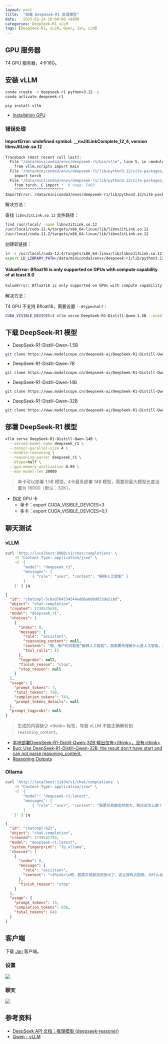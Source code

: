 ```yaml
---
layout: post
title:  "部署 DeepSeek-R1 蒸馏模型"
date:   2025-02-14 10:00:00 +0800
categories: DeepSeek-R1 vLLM
tags: [DeepSeek-R1, vLLM, Qwen, Jan, LLM]
---
```


## GPU 服务器

T4 GPU 服务器，4卡16G。


## 安装 vLLM

```bash
conda create -n deepseek-r1 python=3.12 -y
conda activate deepseek-r1

pip install vllm
```

- [Installation GPU](https://docs.vllm.ai/en/latest/getting_started/installation/gpu/index.html)

### 错误处理

#### ImportError: undefined symbol: __nvJitLinkComplete_12_4, version libnvJitLink.so.12

```bash
Traceback (most recent call last):
  File "/data/miniconda3/envs/deepseek-r1/bin/vllm", line 5, in <module>
    from vllm.scripts import main
  File "/data/miniconda3/envs/deepseek-r1/lib/python3.12/site-packages/vllm/__init__.py", line 5, in <module>
    import torch
  File "/data/miniconda3/envs/deepseek-r1/lib/python3.12/site-packages/torch/__init__.py", line 367, in <module>
    from torch._C import *  # noqa: F403
    ^^^^^^^^^^^^^^^^^^^^^^
ImportError: /data/miniconda3/envs/deepseek-r1/lib/python3.12/site-packages/torch/lib/../../nvidia/cusparse/lib/libcusparse.so.12: undefined symbol: __nvJitLinkComplete_12_4, version libnvJitLink.so.12
```

解决方法：

查找 `libnvJitLink.so.12` 文件路径：

```bash
find /usr/local/ -name libnvJitLink.so.12
/usr/local/cuda-12.4/targets/x86_64-linux/lib/libnvJitLink.so.12
/usr/local/cuda-12.2/targets/x86_64-linux/lib/libnvJitLink.so.12
```

创建软链接：

```bash
ln -s /usr/local/cuda-12.4/targets/x86_64-linux/lib/libnvJitLink.so.12 /data/miniconda3/envs/deepseek-r1/lib/python3.12/site-packages/nvidia/cusparse/lib/libnvJitLink.so.12
export LD_LIBRARY_PATH=/data/miniconda3/envs/deepseek-r1/lib/python3.12/site-packages/nvidia/cusparse/lib:$LD_LIBRARY_PATH
```

#### ValueError: Bfloat16 is only supported on GPUs with compute capability of at least 8.0

```bash
ValueError: Bfloat16 is only supported on GPUs with compute capability of at least 8.0. Your Tesla T4 GPU has compute capability 7.5. You can use float16 instead by explicitly setting the`dtype` flag in CLI, for example: --dtype=half.
```

解决方法：

T4 GPU 不支持 Bfloat16，需要设置 `--dtype=half`：

```bash
CUDA_VISIBLE_DEVICES=3 vllm serve DeepSeek-R1-Distill-Qwen-1.5B --enable-reasoning --reasoning-parser deepseek_r1 --dtype=half
```


## 下载 DeepSeek-R1 模型

- DeepSeek-R1-Distill-Qwen-1.5B
```bash
git clone https://www.modelscope.cn/deepseek-ai/DeepSeek-R1-Distill-Qwen-1.5B.git
```

- DeepSeek-R1-Distill-Qwen-7B
```bash
git clone https://www.modelscope.cn/deepseek-ai/DeepSeek-R1-Distill-Qwen-7B.git
```

- DeepSeek-R1-Distill-Qwen-14B
```bash
git clone https://www.modelscope.cn/deepseek-ai/DeepSeek-R1-Distill-Qwen-14B.git
```

- DeepSeek-R1-Distill-Qwen-32B
```bash
git clone https://www.modelscope.cn/deepseek-ai/DeepSeek-R1-Distill-Qwen-32B.git
```


## 部署 DeepSeek-R1 模型

```bash
vllm serve DeepSeek-R1-Distill-Qwen-14B \
  --served-model-name deepseek_r1 \
  --tensor-parallel-size 4 \
  --enable-reasoning \
  --reasoning-parser deepseek_r1 \
  --dtype=half \
  --gpu-memory-utilization 0.99 \
  --max-model-len 20000
```

> 单卡可以部署 1.5B 模型，4卡最多部署 14B 模型，需要将最大模型长度设置为 16000（默认：32K）。

- 指定 GPU 卡
  - 单卡：export CUDA_VISIBLE_DEVICES=3
  - 多卡：export CUDA_VISIBLE_DEVICES=0,1

## 聊天测试

### vLLM

```bash
curl 'http://localhost:8000/v1/chat/completions' \
    -H "Content-Type: application/json" \
    -d '{
        "model": "deepseek_r1",
        "messages": [ 
            { "role": "user", "content": "解释人工智能" } 
        ]
    }' | jq
```

```json
{
  "id": "chatcmpl-5c8ad704534544ed86a0d8d053de518d",
  "object": "chat.completion",
  "created": 1739525638,
  "model": "deepseek_r1",
  "choices": [
    {
      "index": 0,
      "message": {
        "role": "assistant",
        "reasoning_content": null,
        "content": "嗯，用户的问题是“解释人工智能”。我需要先理解什么是人工智能，然后用简单易懂的话解释清楚。\n\n首先，人工智能，简称AI，是模拟人类智能的系统或机器。这个概念挺广泛的，包括很多方面，比如学习、推理、问题解决。其实，AI就是让计算机能执行那些通常需要人类智慧的任务。\n\n接下来，我应该分几个部分来解释。先介绍什么是人工智能，然后说说它的主要特征，比如学习和自适应，还有推理和问题解决。接着，可以讲讲常见的AI技术，像是机器学习、深度学习、自然语言处理，这些用户可能听过，但是可能不太清楚具体是什么。\n\n然后，应用领域也很重要。医疗、金融、交通、家居、教育……这些都是人工智能已经发挥作用的地方。用户可能对这些应用比较感兴趣，所以举一些具体的例子会更有帮助，比如Siri或者自动驾驶。\n\n还有，不能不提AI的优缺点和伦理问题。优点包括提高效率、辅助决策、改善生活质量。但同时，也有就业影响、隐私问题和潜在的滥用风险。这部分能让用户全面了解，不只是技术层面，还有社会影响。\n\n最后，结语部分要总结一下，说明人工智能的广泛影响，并展望未来的发展趋势。告诉用户AI将继续改变社会，但这也是一个需要共同面对挑战和机遇的领域。\n\n在组织语言时，要用口语化的表达，避免太学术化的术语，让用户容易理解。同时，分段清晰，每部分用标题来突出重点，这样看起来更有条理。\n\n现在，我需要把这些思路整理成一个连贯的解释，确保内容全面但不过于复杂，让用户能轻松掌握人工智能的基本概念和影响。\n</think>\n\n人工智能（Artificial Intelligence，简称AI）是指由人创造的能够执行通常需要人类智能的任务的系统。这些任务包括学习、推理、问题解决、感知、语言理解、规划等。\n\n人工智能的核心在于它的智能表现，主要体现在以下几个方面：\n\n1. **学习与自适应**：人工智能系统能够通过数据和经验来学习并改进性能。例如，机器学习算法可以通过分析大量数据来识别模式，并根据这些模式做出预测。\n\n2. **推理与问题解决**：人工智能能够通过逻辑推理解决问题，计算机会根据给定的信息进行分析，并推导出合理的解决方案。\n\n3. **模式识别与感知**：人工智能能够通过传感器或数据输入识别模式，比如计算机视觉（图像识别）和自然语言处理（语音识别、文本理解）。\n\n4. **自主决策**：在某些情况下，人工智能系统可以在没有明确的外部控制的情况下，做出决策，如自动驾驶汽车。\n\n人工智能通过多种技术实现，包括：\n\n- **机器学习（Machine Learning）**：通过大量数据训练模型，使模型能够学习任务。\n- **深度学习（Deep Learning）**：机器学习的一个分支，使用多层的神经网络处理复杂数据。\n- **自然语言处理（NLP）**：使计算机能够理解、处理和生成人类语言。\n- **计算机视觉（Computer Vision）**：使计算机能够从图像或视频中识别和理解视觉信息。\n- **机器人技术（Robotics）**：结合AI，使机器人能够感知环境并执行任务。\n\n人工智能应用广泛，如智能助手（Siri、Alexa）、推荐系统、自动驾驶、医疗诊断、金融分析、游戏AI等。随着技术的发展，AI的影响将扩展到更多领域。\n\n人工智能的优势在于它可以提高效率、提供精确的分析和决策支持，但也有其挑战和争议，例如数据隐私、就业岗位的替代、以及伦理问题等。",
        "tool_calls": []
      },
      "logprobs": null,
      "finish_reason": "stop",
      "stop_reason": null
    }
  ],
  "usage": {
    "prompt_tokens": 7,
    "total_tokens": 750,
    "completion_tokens": 743,
    "prompt_tokens_details": null
  },
  "prompt_logprobs": null
}
```

> 生成的内容缺少 &lt;think&gt; 标签，导致 vLLM 不能正确解析到 `reasoning_content`。

- [本地部署DeepSeek-R1-Distill-Qwen-32B,输出仅有&lt;/think>，没有&lt;think>](https://github.com/deepseek-ai/DeepSeek-R1/issues/352)
- [Bug: Use DeepSeek-R1-Distill-Qwen-32B, the result don't have start <think> and can not parse reasoning_content.](https://github.com/vllm-project/vllm/issues/13125)
- [Reasoning Outputs](https://docs.vllm.ai/en/latest/features/reasoning_outputs.html)

### Ollama

```bash
curl 'http://localhost:11434/v1/chat/completions' \
    -H "Content-Type: application/json" \
    -d '{
        "model": "deepseek-r1:latest",
        "messages": [ 
            { "role": "user", "content": "股票交易额突然放大，我应该怎么做？" } 
        ]
    }' | jq
```

```json
{
  "id": "chatcmpl-622",
  "object": "chat.completion",
  "created": 1739541793,
  "model": "deepseek-r1:latest",
  "system_fingerprint": "fp_ollama",
  "choices": [
    {
      "index": 0,
      "message": {
        "role": "assistant",
        "content": "<think>\n嗯，股票交易额突然放大了，这让我有点困惑。为什么会发生这种情况呢？是不是有什么消息让人兴奋或者担忧了？首先，我需要确认是不是我记错了数据或平台的问题。有时候电脑崩溃或者数据延迟会导致数值看起来不对。\n\n如果我确定是交易量真的增加了，那么为什么会这样？上涨的话可能是因为利好消息，比如公司不错的方向或行业趋势。下跌的话，可能是因为负面消息或市场情绪转差。不管怎么样，大交易量通常意味着有重要事件即将发生，所以我需要特别关注。\n\n接下来，我应该怎么处理这种情况呢？首先，我要仔细检查数据源的合法性，确保没有被篡改或错误加载。然后，及时获取最新的 market data，看看是不是发生了什么重大新闻或者公司的公告影响了市场。\n\n另外，我也要监控其他相关的指标，比如成交量带量吗？有没有突破关键阻力位或支撑位？这些可能提示股票即将进入一个趋势期。\n\n在确认无误的情况下，如果决定持有或加仓，我应该控制好仓位，避免高位追高导致风险增大。如果是有套现需求，也应该考虑什么时候更安全地出手。\n\n此外，在情绪管理上，我要保持冷静，不被短期波动所左右。记住，股市是长期投资的舞台，不应该过于在意短期的变化。\n\n总的来说，面对突然放大交易额的情况，我需要先验证数据的真实性，然后结合市场趋势和新闻来决策下一步行动，并在过程中做好风险控制。\n</think>\n\n当您注意到股票交易额突然放大时，可以按照以下步骤进行处理：\n\n1. **验证数据真实性：** 确认自己是否记错了或数据是否存在异常。检查多个渠道获取最新信息。\n\n2. **分析市场趋势：**\n   - 如果交易量激增 accompanied by price movement, 考虑市场情绪转向。\n   - 检查是否有重大新闻、公告或其他事件即将影响股票价格。\n\n3. **技术分析：** \n   - 查看成交量是否持续放大，以及股价是否在关键位附近出现反转或突破。\n   - 注意有没有趋势线被突破的情况。\n\n4. **设置止损和止盈：**\n   - 根据市场状况和发展趋势选择合适的数量比例，控制风险。\n   - 在可能的不利情况下及时了结，避免过大的亏损。\n\n5. **策略调整——灵活应对：** \n   - 如果判断当前股价上涨有确定性且市况好转，考虑适度加仓。\n   - 如果没有明确利好或风险迹象，考虑暂时观望或控制仓位。\n\n6. **情绪管理：** 保持冷静和理性，避免因为短期波动影响决策。记住，股市是长期的投资战场，短期的涨跌不代表全部。\n\n7. **市场整体评估：** 考虑当前市场的整体状况及投资策略是否与大势相符。如果市场持续看好，可能保持长期持有的可能性；反之，则进行必要的调整。\n\n通过以上步骤，您可以更有效地应对突然出现的大交易量情况，并根据市场变化做出合理的决策，以减少不必要的风险和优化投资策略。"
      },
      "finish_reason": "stop"
    }
  ],
  "usage": {
    "prompt_tokens": 13,
    "completion_tokens": 636,
    "total_tokens": 649
  }
}
```


## 客户端

下载 [Jan](https://jan.ai/) 客户端。

### 设置

![](/images/2025/Jan/Jan-Settings.png) 

### 聊天

![](/images/2025/Jan/Jan.png)


## 参考资料
- [DeepSeek API 文档：推理模型 (deepseek-reasoner)](https://api-docs.deepseek.com/zh-cn/guides/reasoning_model)
- [Qwen - vLLM](https://qwen.readthedocs.io/en/latest/deployment/vllm.html)
